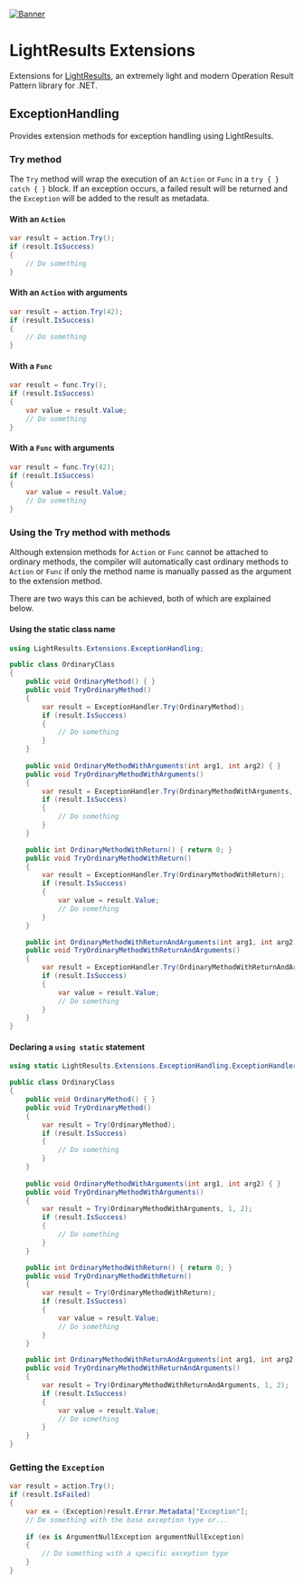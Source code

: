 [![Banner](https://raw.githubusercontent.com/jscarle/LightResults/main/Banner.png)](https://github.com/jscarle/LightResults)

# LightResults Extensions

Extensions for [LightResults](https://github.com/jscarle/LightResults), an extremely light and modern Operation Result Pattern library for .NET.

## ExceptionHandling

Provides extension methods for exception handling using LightResults.

### Try method

The `Try` method will wrap the execution of an `Action` or `Func` in a `try { } catch { }` block. If an
exception occurs, a failed result will be returned and the `Exception` will be added to the result as metadata.

#### With an `Action`

```csharp
var result = action.Try();
if (result.IsSuccess)
{
    // Do something
}
```

#### With an `Action` with arguments

```csharp
var result = action.Try(42);
if (result.IsSuccess)
{
    // Do something
}
```

#### With a `Func`

```csharp
var result = func.Try();
if (result.IsSuccess)
{
    var value = result.Value;
    // Do something
}
```

#### With a `Func` with arguments

```csharp
var result = func.Try(42);
if (result.IsSuccess)
{
    var value = result.Value;
    // Do something
}
```

### Using the Try method with methods

Although extension methods for `Action` or `Func` cannot be attached to ordinary methods, the compiler will
automatically cast ordinary methods to `Action` or `Func` if only the method name is manually passed as the
argument to the extension method.

There are two ways this can be achieved, both of which are explained below.

#### Using the static class name

```csharp
using LightResults.Extensions.ExceptionHandling;

public class OrdinaryClass
{
    public void OrdinaryMethod() { }
    public void TryOrdinaryMethod()
    {
        var result = ExceptionHandler.Try(OrdinaryMethod);
        if (result.IsSuccess)
        {
            // Do something
        }
    }
    
    public void OrdinaryMethodWithArguments(int arg1, int arg2) { }
    public void TryOrdinaryMethodWithArguments()
    {
        var result = ExceptionHandler.Try(OrdinaryMethodWithArguments, 1, 2);
        if (result.IsSuccess)
        {
            // Do something
        }
    }

    public int OrdinaryMethodWithReturn() { return 0; }
    public void TryOrdinaryMethodWithReturn()
    {
        var result = ExceptionHandler.Try(OrdinaryMethodWithReturn);
        if (result.IsSuccess)
        {
            var value = result.Value;
            // Do something
        }
    }

    public int OrdinaryMethodWithReturnAndArguments(int arg1, int arg2) { return arg1 + arg2; }
    public void TryOrdinaryMethodWithReturnAndArguments()
    {
        var result = ExceptionHandler.Try(OrdinaryMethodWithReturnAndArguments, 1, 2);
        if (result.IsSuccess)
        {
            var value = result.Value;
            // Do something
        }
    }
}
```

#### Declaring a `using static` statement

```csharp
using static LightResults.Extensions.ExceptionHandling.ExceptionHandler;

public class OrdinaryClass
{
    public void OrdinaryMethod() { }
    public void TryOrdinaryMethod()
    {
        var result = Try(OrdinaryMethod);
        if (result.IsSuccess)
        {
            // Do something
        }
    }
    
    public void OrdinaryMethodWithArguments(int arg1, int arg2) { }
    public void TryOrdinaryMethodWithArguments()
    {
        var result = Try(OrdinaryMethodWithArguments, 1, 2);
        if (result.IsSuccess)
        {
            // Do something
        }
    }

    public int OrdinaryMethodWithReturn() { return 0; }
    public void TryOrdinaryMethodWithReturn()
    {
        var result = Try(OrdinaryMethodWithReturn);
        if (result.IsSuccess)
        {
            var value = result.Value;
            // Do something
        }
    }

    public int OrdinaryMethodWithReturnAndArguments(int arg1, int arg2) { return arg1 + arg2; }
    public void TryOrdinaryMethodWithReturnAndArguments()
    {
        var result = Try(OrdinaryMethodWithReturnAndArguments, 1, 2);
        if (result.IsSuccess)
        {
            var value = result.Value;
            // Do something
        }
    }
}
```

### Getting the `Exception`

```csharp
var result = action.Try();
if (result.IsFailed)
{
    var ex = (Exception)result.Error.Metadata["Exception"];
    // Do something with the base exception type or...
    
    if (ex is ArgumentNullException argumentNullException)
    {
        // Do something with a specific exception type
    }
}
```
